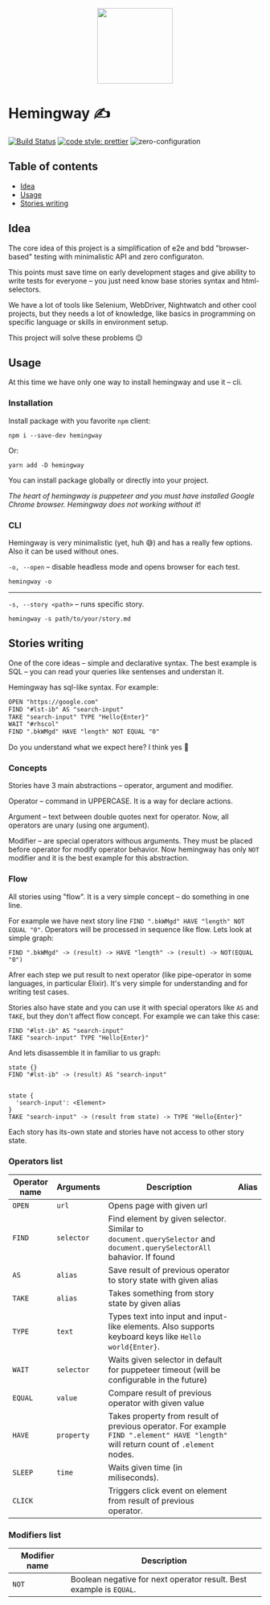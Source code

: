 <p align="center">
  <a href="https://github.com/lamartire/hemingway" target="_blank">
    <img width="150"src="https://github.com/lamartire/hemingway/blob/master/public/logo.svg?raw=true" />
  </a>
</p>

# Hemingway ✍️

[![Build Status][ci-build]][ci] [![code style: prettier][prettier-image]][prettier] ![zero-configuration]

## Table of contents

- [Idea](#idea)
- [Usage](#usage)
- [Stories writing](#stories-writing)

## Idea

The core idea of this project is a simplification of e2e and bdd "browser-based" testing with
minimalistic API and zero configuraton.

This points must save time on early development stages and give ability to write tests for everyone
– you just need know base stories syntax and html-selectors.

We have a lot of tools like Selenium, WebDriver, Nightwatch and other cool projects, but they needs
a lot of knowledge, like basics in programming on specific language or skills in environment setup.

This project will solve these problems 😌

## Usage

At this time we have only one way to install hemingway and use it – cli.

### Installation

Install package with you favorite `npm` client:

```
npm i --save-dev hemingway
```

Or:

```
yarn add -D hemingway
```

You can install package globally or directly into your project.

_The heart of hemingway is puppeteer and you must have installed Google Chrome browser. Hemingway
does not working without it_!

### CLI

Hemingway is very minimalistic (yet, huh 😅) and has a really few options. Also it can be used
without ones.

`-o, --open` – disable headless mode and opens browser for each test.

```
hemingway -o
```

---

`-s, --story <path>` – runs specific story.

```
hemingway -s path/to/your/story.md
```

## Stories writing

One of the core ideas – simple and declarative syntax. The best example is SQL – you can read your
queries like sentenses and understan it.

Hemingway has sql-like syntax. For example:

```md
OPEN "https://google.com"
FIND "#lst-ib" AS "search-input"
TAKE "search-input" TYPE "Hello{Enter}"
WAIT "#rhscol"
FIND ".bkWMgd" HAVE "length" NOT EQUAL "0"
```

Do you understand what we expect here? I think yes 🙂

### Concepts

Stories have 3 main abstractions – operator, argument and modifier.

Operator – command in UPPERCASE. It is a way for declare actions.

Argument – text between double quotes next for operator. Now, all operators are unary (using one
argument).

Modifier – are special operators withous arguments. They must be placed before operator for
modify operator behavior. Now hemingway has only `NOT` modifier and it is the best example for this
abstraction.

### Flow

All stories using "flow". It is a very simple concept – do something in one line.

For example we have next story line `FIND ".bkWMgd" HAVE "length" NOT EQUAL "0"`. Operators will be
processed in sequence like flow. Lets look at simple graph:

```
FIND ".bkWMgd" -> (result) -> HAVE "length" -> (result) -> NOT(EQUAL "0")
```

Afrer each step we put result to next operator (like pipe-operator in some languages, in particular
Elixir). It's very simple for understanding and for writing test cases.

Stories also have state and you can use it with special operators like `AS` and `TAKE`, but they
don't affect flow concept. For example we can take this case:

```
FIND "#lst-ib" AS "search-input"
TAKE "search-input" TYPE "Hello{Enter}"
```

And lets disassemble it in familiar to us graph:

```
state {}
FIND "#lst-ib" -> (result) AS "search-input"


state {
  'search-input': <Element>
}
TAKE "search-input" -> (result from state) -> TYPE "Hello{Enter}"
```

Each story has its-own state and stories have not access to other story state.

### Operators list

| Operator name | Arguments  | Description                                                                                                                         | Alias |
| ------------- | ---------- | ----------------------------------------------------------------------------------------------------------------------------------- | ----- |
| `OPEN`        | `url`      | Opens page with given url                                                                                                           |       |
| `FIND`        | `selector` | Find element by given selector. Similar to `document.querySelector` and `document.querySelectorAll` bahavior. If found              |       |
| `AS`          | `alias`    | Save result of previous operator to story state with given alias                                                                    |       |
| `TAKE`        | `alias`    | Takes something from story state by given alias                                                                                     |       |
| `TYPE`        | `text`     | Types text into input and input-like elements. Also supports keyboard keys like `Hello world{Enter}`.                               |       |
| `WAIT`        | `selector` | Waits given selector in default for puppeteer timeout (will be configurable in the future)                                          |       |
| `EQUAL`       | `value`    | Compare result of previous operator with given value                                                                                |       |
| `HAVE`        | `property` | Takes property from result of previous operator. For example `FIND ".element" HAVE "length"` will return count of `.element` nodes. |       |
| `SLEEP`       | `time`     | Waits given time (in miliseconds).                                                                                                  |       |
| `CLICK`       |            | Triggers click event on element from result of previous operator.                                                                   |       |

### Modifiers list

| Modifier name | Description                                                         |
| ------------- | ------------------------------------------------------------------- |
| `NOT`         | Boolean negative for next operator result. Best example is `EQUAL`. |

[ci]: https://travis-ci.org/lamartire/hemingway
[ci-build]: https://travis-ci.org/lamartire/hemingway.svg?branch=master
[prettier]: https://github.com/prettier/prettier
[prettier-image]: https://img.shields.io/badge/code_style-prettier-ff69b4.svg?style=flat-square
[zero-configuration]: https://img.shields.io/badge/zero-configuration-blue.svg
